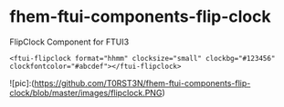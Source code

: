 # fhem-ftui-components-flip-clock
FlipClock Component for FTUI3

`<ftui-flipclock format="hhmm" clocksize="small" clockbg="#123456" clockfontcolor="#abcdef"></ftui-flipclock>`


![pic]:(https://github.com/T0RST3N/fhem-ftui-components-flip-clock/blob/master/images/flipclock.PNG)
